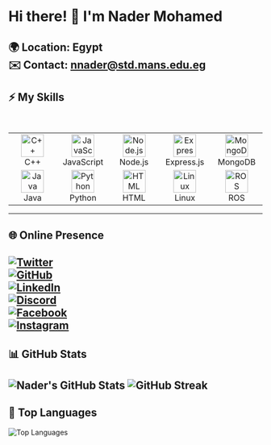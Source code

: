 
# Hi there! 👋 I'm Nader Mohamed
**🌍 Location:** Egypt  
**✉️ Contact:** [nnader@std.mans.edu.eg](mailto:nnader@std.mans.edu.eg)  
---
## ⚡ My Skills
<br />
<table align="center">
  <tr>
    <td align="center" width="90">
      <img src="https://techstack-generator.vercel.app/cpp-icon.svg" alt="C++" width="45" height="45" />
      <br>C++
    </td>
    <td align="center" width="90">
      <img src="https://skillicons.dev/icons?i=js" width="45" height="45" alt="JavaScript" />
      <br>JavaScript
    </td>
    <td align="center" width="90">
      <img src="https://skillicons.dev/icons?i=nodejs" width="45" height="45" alt="Node.js" />
      <br>Node.js
    </td>
    <td align="center" width="90">
      <img src="https://skillicons.dev/icons?i=express" width="45" height="45" alt="Express.js" />
      <br>Express.js
    </td>
    <td align="center" width="90">
      <img src="https://skillicons.dev/icons?i=mongodb" width="45" height="45" alt="MongoDB" />
      <br>MongoDB
    </td>
  </tr>
  <tr>
    <td align="center" width="90">
      <img src="https://skillicons.dev/icons?i=java" width="45" height="45" alt="Java" />
      <br>Java
    </td>
    <td align="center" width="90">
      <img src="https://skillicons.dev/icons?i=python" width="45" height="45" alt="Python" />
      <br>Python
    </td>
    <td align="center" width="90">
      <img src="https://skillicons.dev/icons?i=html" width="45" height="45" alt="HTML" />
      <br>HTML
    </td>
    <td align="center" width="90">
      <img src="https://skillicons.dev/icons?i=linux" width="45" height="45" alt="Linux" />
      <br>Linux
    </td>
    <td align="center" width="90">
      <img src="https://skillicons.dev/icons?i=ros" width="45" height="45" alt="ROS" />
      <br>ROS
    </td>
  </tr>
</table>


---
## 🌐 Online Presence
[![Twitter](https://img.shields.io/twitter/follow/Nader_Moh325?logo=twitter&style=for-the-badge&color=0891b2&labelColor=1c1917)](https://twitter.com/Nader_Moh325)  
[![GitHub](https://img.shields.io/github/followers/NaderMohamed325?logo=github&style=for-the-badge&color=0891b2&labelColor=1c1917)](https://github.com/NaderMohamed325)  
[![LinkedIn](https://img.shields.io/badge/LinkedIn-Connect-blue?style=for-the-badge&logo=linkedin)](https://www.linkedin.com/in/nader-mohamed-b85531234)  
[![Discord](https://img.shields.io/badge/Discord-Join-7289DA?style=for-the-badge&logo=discord)](https://discord.com/users/607261528915181568)  
[![Facebook](https://img.shields.io/badge/Facebook-Follow-1877F2?style=for-the-badge&logo=facebook)](https://www.facebook.com/Nader3250)  
[![Instagram](https://img.shields.io/badge/Instagram-Follow-E4405F?style=for-the-badge&logo=instagram)](http://www.instagram.com/nader_325_0)
---
## 📊 GitHub Stats
![Nader's GitHub Stats](https://github-readme-stats.vercel.app/api?username=NaderMohamed325&show_icons=true&theme=dark&hide_border=true&title_color=0891b2&icon_color=0891b2)
![GitHub Streak](https://streak-stats.demolab.com/?user=NaderMohamed325&theme=dark)
---
## 🚀 Top Languages
![Top Languages](https://github-readme-stats.vercel.app/api/top-langs/?username=NaderMohamed325&langs_count=10&title_color=0891b2&text_color=ffffff&icon_color=0891b2&bg_color=1c1917&hide_border=true&locale=en&custom_title=Top%20%Languages)

